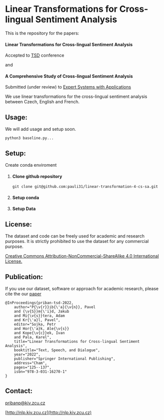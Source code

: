 # Linear Transformations for Cross-lingual Sentiment Analysis
This is the repository for the papers: 

#### Linear Transformations for Cross-lingual Sentiment Analysis
Accepted to [TSD](https://www.tsdconference.org/tsd2022/) conference

and

#### A Comprehensive Study of Cross-lingual Sentiment Analysis
Submitted (under review) to [Expert Systems with Applications](https://www.sciencedirect.com/journal/expert-systems-with-applications)


We use linear transformations for the cross-lingual sentiment analysis between Czech, English and French. 

Usage:
--------
We will add usage and setup soon.
```
python3 baseline.py...
```

Setup:
--------

Create conda enviroment

1) #### Clone github repository 
   ```
   git clone git@github.com:pauli31/linear-transformation-4-cs-sa.git
   ```
2) #### Setup conda
    
3) #### Setup Data

License:
--------
The dataset and code can be freely used for academic and research purposes.
It is strictly prohibited to use the dataset for any commercial purpose.

[Creative Commons Attribution-NonCommercial-ShareAlike 4.0 International License.](https://creativecommons.org/licenses/by-nc-sa/4.0/)

Publication:
--------

If you use our dataset, software or approach for academic research, please cite the our [paper](https://www.tsdconference.org/tsd2022/)

```
@InProceedings{priban-tsd-2022,
    author="P{\v{r}}ib{\'a}{\v{n}}, Pavel
    and {\v{S}}m{\'i}d, Jakub
    and Mi{\v{s}}tera, Adam
    and Kr{\'a}l, Pavel",
    editor="Sojka, Petr
    and Hor{\'a}k, Ale{\v{s}}
    and Kope{\v{c}}ek, Ivan
    and Pala, Karel",
    title="Linear Transformations for Cross-lingual Sentiment Analysis",
    booktitle="Text, Speech, and Dialogue",
    year="2022",
    publisher="Springer International Publishing",
    address="Cham",
    pages="125--137",
    isbn="978-3-031-16270-1"
}
```

Contact:
--------
pribanp@kiv.zcu.cz

[http://nlp.kiv.zcu.cz](http://nlp.kiv.zcu.cz)
